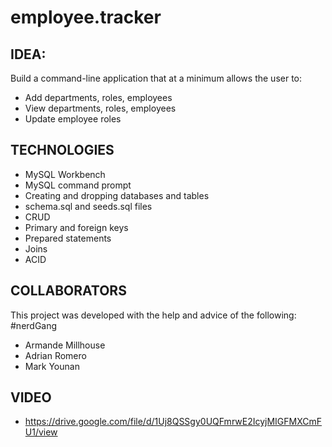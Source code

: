 # employee.tracker

## IDEA:
Build a command-line application that at a minimum allows the user to:

  * Add departments, roles, employees
  * View departments, roles, employees
  * Update employee roles

## TECHNOLOGIES
* MySQL Workbench
* MySQL command prompt
* Creating and dropping databases and tables
* schema.sql and seeds.sql files
* CRUD
* Primary and foreign keys
* Prepared statements
* Joins
* ACID

## COLLABORATORS
This project was developed with the help and advice of the following: #nerdGang

* Armande Millhouse
* Adrian Romero
* Mark Younan

## VIDEO

* https://drive.google.com/file/d/1Uj8QSSgy0UQFmrwE2IcyjMIGFMXCmFU1/view
